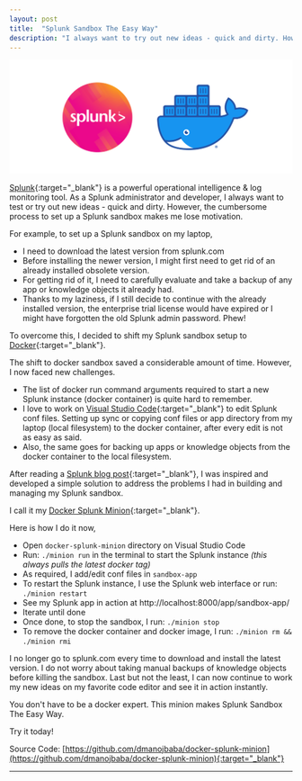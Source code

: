 ```yaml
---
layout: post
title:  "Splunk Sandbox The Easy Way"
description: "I always want to try out new ideas - quick and dirty. However...?"
---
```

<img class="w-100" src="/assets/images/p101.png" alt="{{ page.title }}">

[Splunk](https://www.splunk.com){:target="_blank"} is a powerful operational intelligence & log monitoring tool. As a Splunk administrator and developer, I always want to test or try out new ideas - quick and dirty. However, the cumbersome process to set up a Splunk sandbox makes me lose motivation.

For example, to set up a Splunk sandbox on my laptop,
- I need to download the latest version from splunk.com
- Before installing the newer version, I might first need to get rid of an already installed obsolete version. 
- For getting rid of it, I need to carefully evaluate and take a backup of any app or knowledge objects it already had.
- Thanks to my laziness, if I still decide to continue with the already installed version, the enterprise trial license would have expired or I might have forgotten the old Splunk admin password. Phew!

To overcome this, I decided to shift my Splunk sandbox setup to [Docker](https://www.docker.com){:target="_blank"}. 

The shift to docker sandbox saved a considerable amount of time. However, I now faced new challenges. 
- The list of docker run command arguments required to start a new Splunk instance (docker container) is quite hard to remember. 
- I love to work on [Visual Studio Code](https://code.visualstudio.com/){:target="_blank"} to edit Splunk conf files. Setting up sync or copying conf files or app directory from my laptop (local filesystem) to the docker container, after every edit is not as easy as said. 
- Also, the same goes for backing up apps or knowledge objects from the docker container to the local filesystem.

After reading a [Splunk blog post](https://www.splunk.com/en_us/blog/tips-and-tricks/hands-on-lab-sandboxing-with-splunk-with-docker.html){:target="_blank"}, I was inspired and developed a simple solution to address the problems I had in building and managing my Splunk sandbox.

I call it my [Docker Splunk Minion](https://github.com/dmanojbaba/docker-splunk-minion){:target="_blank"}.

Here is how I do it now,
- Open `docker-splunk-minion` directory on Visual Studio Code
- Run: `./minion run` in the terminal to start the Splunk instance *(this always pulls the latest docker tag)*
- As required, I add/edit conf files in `sandbox-app`
- To restart the Splunk instance, I use the Splunk web interface or run: `./minion restart`
- See my Splunk app in action at http://localhost:8000/app/sandbox-app/
- Iterate until done
- Once done, to stop the sandbox, I run: `./minion stop`
- To remove the docker container and docker image, I run: `./minion rm && ./minion rmi`

I no longer go to splunk.com every time to download and install the latest version. I do not worry about taking manual backups of knowledge objects before killing the sandbox. Last but not the least, I can now continue to work my new ideas on my favorite code editor and see it in action instantly. 

You don't have to be a docker expert. This minion makes Splunk Sandbox The Easy Way. 

Try it today! 

Source Code: [https://github.com/dmanojbaba/docker-splunk-minion](https://github.com/dmanojbaba/docker-splunk-minion){:target="_blank"}

---